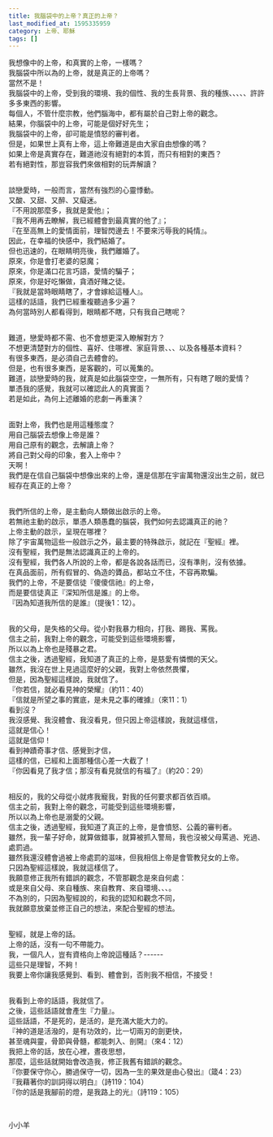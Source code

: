 ```yaml
---
title: 我腦袋中的上帝？真正的上帝？
last_modified_at: 1595335959
category: 上帝、耶穌
tags: []
---
```


<p>我想像中的上帝，和真實的上帝，一樣嗎？<br/>
我腦袋中所以為的上帝，就是真正的上帝嗎？<br/>
當然不是！<br/>
我腦袋中的上帝，受到我的環境、我的個性、我的生長背景、我的種族、、、、、許許多多東西的影響。<br/>
每個人，不管什麼宗教，他們腦海中，都有屬於自己對上帝的觀念。<br/>
結果，你腦袋中的上帝，可能是個好好先生；<br/>
我腦袋中的上帝，卻可能是憤怒的審判者。<br/>
但是，如果世上真有上帝，這上帝難道是由大家自由想像的嗎？<br/>
如果上帝是真實存在，難道祂沒有絕對的本質，而只有相對的東西？<br/>
若有絕對性，那豈容我們來做相對的玩弄解讀？</p>
<p><br/>
談戀愛時，一般而言，當然有強烈的心靈悸動。<br/>
又酸、又甜、又醉、又癡迷。<br/>
『不用說那麼多，我就是愛他』；<br/>
『我不用再去瞭解，我已經體會到最真實的他了』；<br/>
『在至高無上的愛情面前，理智閃邊去！不要來污辱我的純情』。<br/>
因此，在幸福的快感中，我們結婚了。<br/>
但也迅速的，在眼睛明亮後，我們離婚了。<br/>
原來，你是會打老婆的惡魔；<br/>
原來，你是滿口花言巧語，愛情的騙子；<br/>
原來，你是好吃懶做，貪酒好賭之徒。<br/>
『我就是當時眼睛瞎了，才會嫁給這種人』。<br/>
這樣的話語，我們已經重複聽過多少遍？<br/>
為何當時別人都看得到，眼睛都不瞎，只有我自己瞎呢？</p>
<p><br/>
難道，戀愛時都不需、也不會想更深入瞭解對方？<br/>
不想更清楚對方的個性、喜好、住哪裡、家庭背景、、、以及各種基本資料？<br/>
有很多東西，是必須自己去體會的。<br/>
但是，也有很多東西，是客觀的，可以蒐集的。<br/>
難道，談戀愛時的我，就真是如此腦袋空空，一無所有，只有瞎了眼的愛情？<br/>
單憑我的感覺，我就可以確認此人的真實面？<br/>
若是如此，為何上述離婚的悲劇一再重演？</p>
<p><br/>
面對上帝，我們也是用這種態度？<br/>
用自己腦袋去想像上帝是誰？<br/>
用自己原有的觀念，去解讀上帝？<br/>
將自己對父母的印象，套入上帝中？<br/>
天啊！<br/>
我們是在信自己腦袋中想像出來的上帝，還是信那在宇宙萬物還沒出生之前，就已經存在真正的上帝？</p>
<p><br/>
我們所信的上帝，是主動向人類做出啟示的上帝。<br/>
若無祂主動的啟示，單憑人類愚蠢的腦袋，我們如何去認識真正的祂？<br/>
上帝主動的啟示，呈現在哪裡？<br/>
除了宇宙萬物這些一般啟示之外，最主要的特殊啟示，就記在『聖經』裡。<br/>
沒有聖經，我們是無法認識真正的上帝的。<br/>
沒有聖經，我們各人所說的上帝，都是各說各話而已，沒有準則，沒有依據。<br/>
在真品面前，所有假冒的、偽造的贗品，都站立不住，不容再欺騙。<br/>
我們的上帝，不是要信徒『傻傻信祂』的上帝，<br/>
而是要信徒真正『深知所信是誰』的上帝。<br/>
『因為知道我所信的是誰』（提後1：12）。</p>
<p><br/>
我的父母，是失格的父母。從小對我暴力相向，打我、踢我、罵我。<br/>
信主之前，我對上帝的觀念，可能受到這些環境影響，<br/>
所以以為上帝也是殘暴之君。<br/>
信主之後，透過聖經，我知道了真正的上帝，是慈愛有憐憫的天父。<br/>
雖然，我沒在世上見過這麼好的父親，我對上帝依然畏懼，<br/>
但是，因為聖經這樣說，我就信了。<br/>
『你若信，就必看見神的榮耀』（約11：40）<br/>
『信就是所望之事的實底，是未見之事的確據』（來11：1）<br/>
看到沒？<br/>
我沒感覺、我沒體會、我沒看見，但只因上帝這樣說，我就這樣信，<br/>
這就是信心！<br/>
這就是信仰！<br/>
看到神蹟奇事才信、感覺到才信，<br/>
這樣的信，已經和上面那種信心差一大截了！<br/>
『你因看見了我才信；那沒有看見就信的有福了』（約20：29）</p>
<p><br/>
相反的，我的父母從小就疼我寵我，對我的任何要求都百依百順。<br/>
信主之前，我對上帝的觀念，可能受到這些環境影響，<br/>
所以以為上帝也是溺愛的父親。<br/>
信主之後，透過聖經，我知道了真正的上帝，是會憤怒、公義的審判者。<br/>
雖然，我一輩子好命，就算做錯事，就算被抓入警局，我也沒被父母罵過、兇過、處罰過。<br/>
雖然我還沒體會過被上帝處罰的滋味，但我相信上帝是會管教兒女的上帝。<br/>
只因為聖經這樣說，我就這樣信了。<br/>
我願意修正我所有錯誤的觀念，不管那觀念是來自何處：<br/>
或是來自父母、來自種族、來自教育、來自環境、、、。<br/>
不為別的，只因為聖經說的，和我的認知和觀念不同，<br/>
我就願意放棄並修正自己的想法，來配合聖經的想法。</p>
<p><br/>
聖經，就是上帝的話。<br/>
上帝的話，沒有一句不帶能力。<br/>
我，一個凡人，豈有資格向上帝說這種話？------<br/>
這些只是理智，不夠！<br/>
我要上帝你讓我感覺到、看到、體會到，否則我不相信，不接受！</p>
<p><br/>
我看到上帝的話語，我就信了。<br/>
之後，這些話語就會產生『力量』。<br/>
這些話語，不是死的，是活的，是充滿大能大力的。<br/>
『神的道是活潑的，是有功效的，比一切兩刃的劍更快，<br/>
甚至魂與靈，骨節與骨髓，都能刺入、剖開』（來4：12）<br/>
我把上帝的話，放在心裡，晝夜思想，<br/>
那麼，這些話就開始會改造我，修正我舊有錯誤的觀念。<br/>
『你要保守你心，勝過保守一切，因為一生的果效是由心發出』（箴4：23）<br/>
『我藉著你的訓詞得以明白』（詩119：104）<br/>
『你的話是我腳前的燈，是我路上的光』（詩119：105）</p>
<p> </p>
<p>小小羊</p>
